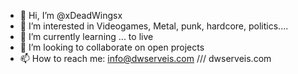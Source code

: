 - 👋 Hi, I’m @xDeadWingsx
- 👀 I’m interested in Videogames, Metal, punk, hardcore, politics....
- 🌱 I’m currently learning ... to live
- 💞️ I’m looking to collaborate on open projects
- 📫 How to reach me: info@dwserveis.com /// dwserveis.com


<!---
xDeadWingsx/xDeadWingsx is a ✨ special ✨ repository because its `README.md` (this file) appears on your GitHub profile.
You can click the Preview link to take a look at your changes.
--->
